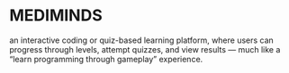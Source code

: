 # MEDIMINDS
an interactive coding or quiz-based learning platform, where users can progress through levels, attempt quizzes, and view results — much like a “learn programming through gameplay” experience.
